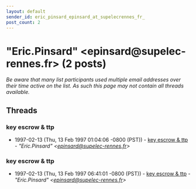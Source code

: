 ```yaml
---
layout: default
sender_id: eric_pinsard_epinsard_at_supelecrennes_fr_
post_count: 2
---
```


# "Eric.Pinsard" <epinsard<span>@</span>supelec-rennes.fr> (2 posts)

_Be aware that many list participants used multiple email addresses over their time active on the list. As such this page may not contain all threads available._

## Threads

### key escrow & ttp
+ 1997-02-13 (Thu, 13 Feb 1997 01:04:06 -0800 (PST)) - [key escrow & ttp](/archive/1997/02/c647887f8b947f8768f06d89f9eee6357257fba265dd2c9d4e8adf5900092a49) - _"Eric.Pinsard" \<epinsard@supelec-rennes.fr\>_

### key escrow & ttp
+ 1997-02-13 (Thu, 13 Feb 1997 06:41:01 -0800 (PST)) - [key escrow & ttp](/archive/1997/02/a14c8432b45b9e46f16469a540b7b07b478900aaaac958faf7edc3d527457a27) - _"Eric.Pinsard" \<epinsard@supelec-rennes.fr\>_

